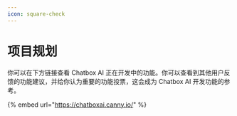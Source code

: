 ```yaml
---
icon: square-check
---
```


# 项目规划

你可以在下方链接查看 Chatbox AI 正在开发中的功能。你可以查看到其他用户反馈的功能建议，并给你认为重要的功能投票，这会成为 Chatbox AI 开发功能的参考。

{% embed url="https://chatboxai.canny.io/" %}
